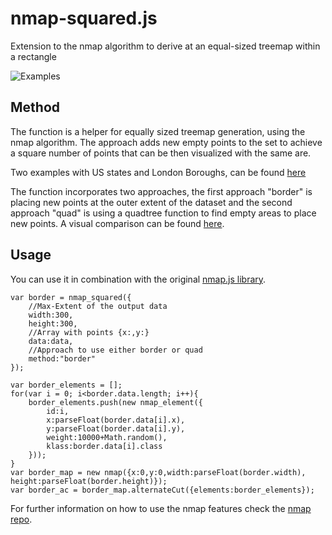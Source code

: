 # nmap-squared.js
Extension to the nmap algorithm to derive at an equal-sized treemap within a rectangle

![Examples](https://raw.githubusercontent.com/sebastian-meier/nmap-squared.js/master/img/nmap-squared.png)

## Method

The function is a helper for equally sized treemap generation, using the nmap algorithm. The approach adds new empty points to the set to achieve a square number of points that can be then visualized with the same are.

Two examples with US states and London Boroughs, can be found [here](http://prjcts.sebastianmeier.eu/nmap/squared/examples/index.html)

The function incorporates two approaches, the first approach "border" is placing new points at the outer extent of the dataset and the second approach "quad" is using a quadtree function to find empty areas to place new points. A visual comparison can be found [here](http://prjcts.sebastianmeier.eu/nmap/squared/examples/process.html).

## Usage

You can use it in combination with the original [nmap.js library](https://github.com/sebastian-meier/nmap.js).

```
var border = nmap_squared({
	//Max-Extent of the output data
	width:300,
	height:300,
	//Array with points {x:,y:}
	data:data,
	//Approach to use either border or quad
	method:"border"
});

var border_elements = [];
for(var i = 0; i<border.data.length; i++){
	border_elements.push(new nmap_element({
		id:i,
		x:parseFloat(border.data[i].x),
		y:parseFloat(border.data[i].y),
		weight:10000+Math.random(),
		klass:border.data[i].class
	}));
}
var border_map = new nmap({x:0,y:0,width:parseFloat(border.width), height:parseFloat(border.height)});
var border_ac = border_map.alternateCut({elements:border_elements});
```
For further information on how to use the nmap features check the [nmap repo](https://github.com/sebastian-meier/nmap.js).